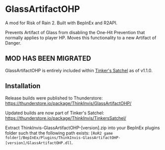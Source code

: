 ﻿# GlassArtifactOHP

A mod for Risk of Rain 2. Built with BepInEx and R2API.

Prevents Artifact of Glass from disabling the One-Hit Prevention that normally applies to player HP. Moves this functionality to a new Artifact of Danger.

## MOD HAS BEEN MIGRATED

GlassArtifactOHP is entirely included within [Tinker's Satchel](https://github.com/ThinkInvis/RoR2-TinkersSatchel/tree/master) as of v1.1.0.

## Installation

Release builds were published to Thunderstore: https://thunderstore.io/package/ThinkInvis/GlassArtifactOHP/

Updated builds are now part of Tinker's Satchel: https://thunderstore.io/package/ThinkInvis/TinkersSatchel/

Extract ThinkInvis-GlassArtifactOHP-[version].zip into your BepInEx plugins folder such that the following path exists: `[RoR2 game folder]/BepInEx/Plugins/ThinkInvis-GlassArtifactOHP-[version]/GlassArtifactOHP.dll`.